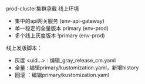 prod-cluster集群承载 线上环境
- 集中的api网关服务 (env-api-gateway)
- 单一稳定的全量版本 primary (env-prod)
- 多个线上灰度版本 !primary (env-prod)

线上发版脚本：
- 灰度 <uid...> <releaseVersion>: 编辑_gray_release_cm.yaml
- 全量 <releaseVersion> : 编辑primary/kustomization.yaml，新增history
- 回滚 <historyReleaseVersion>：编辑primary/kustomization.yaml